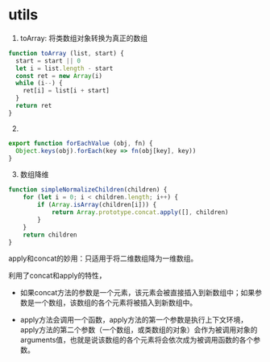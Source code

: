 # utils

1. toArray: 将类数组对象转换为真正的数组

```javascript
function toArray (list, start) {
  start = start || 0
  let i = list.length - start
  const ret = new Array(i)
  while (i--) {
    ret[i] = list[i + start]
  }
  return ret
}
```

2.

```javascript
export function forEachValue (obj, fn) {
  Object.keys(obj).forEach(key => fn(obj[key], key))
}
```

3. 数组降维

```javascript
function simpleNormalizeChildren(children) {
    for (let i = 0; i < children.length; i++) {
        if (Array.isArray(children[i])) {
            return Array.prototype.concat.apply([], children)
        }
    }
    return children
}
```

apply和concat的妙用：只适用于将二维数组降为一维数组。

利用了concat和apply的特性，

* 如果concat方法的参数是一个元素，该元素会被直接插入到新数组中；如果参数是一个数组，该数组的各个元素将被插入到新数组中。

* apply方法会调用一个函数，apply方法的第一个参数是执行上下文环境，apply方法的第二个参数（一个数组，或类数组的对象）会作为被调用对象的arguments值，也就是说该数组的各个元素将会依次成为被调用函数的各个参数。

